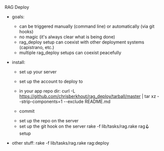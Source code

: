 RAG Deploy

- goals:
  - can be triggered manually (command line) or automatically (via git hooks)
  - no magic (it's always clear what is being done)
  - rag_deploy setup can coexist with other deployment systems (capistrano, etc.)
  - multiple rag_deploy setups can coexist peacefully

- install:
  
  - set up your server
  - set up the account to deploy to
  
  - in your app repo dir:
    curl -L https://github.com/chrisberkhout/rag_deploy/tarball/master | tar xz --strip-components=1 --exclude README.md
  - commit

  * set up the repo on the server
  * set up the git hook on the server
    rake -f lib/tasks/rag.rake rag:hook:setup

- other stuff:
  rake -f lib/tasks/rag.rake rag:deploy

